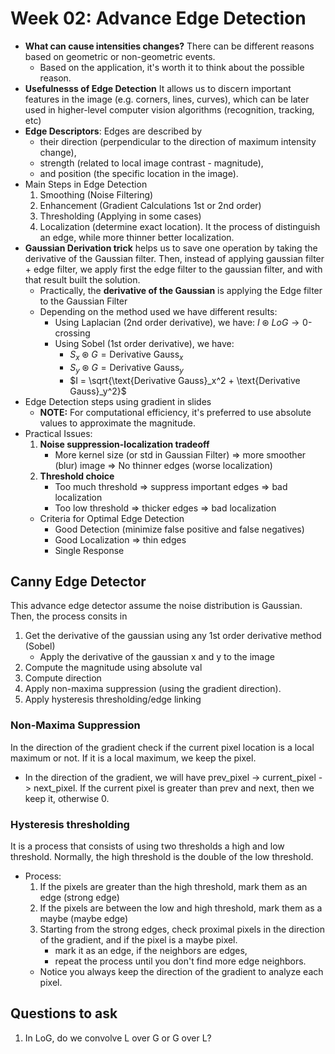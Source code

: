 # Week 02: Advance Edge Detection

- **What can cause intensities changes?** There can be different reasons based on geometric or non-geometric events.
    - Based on the application, it's worth it to think about the possible reason.
- **Usefulnesss of Edge Detection** It allows us to discern important features in the image (e.g. corners, lines, curves), which can be later used in higher-level computer vision algorithms (recognition, tracking, etc)
- **Edge Descriptors**: Edges are described by 
    - their direction (perpendicular to the direction of maximum intensity change), 
    - strength (related to local image contrast - magnitude), 
    - and position (the specific location in the image).
- Main Steps in Edge Detection
    1. Smoothing (Noise Filtering)
    2. Enhancement (Gradient Calculations 1st or 2nd order)
    3. Thresholding (Applying in some cases)
    4. Localization (determine exact location). It the process of distinguish an edge, while more thinner better localization.
- **Gaussian Derivation trick** helps us to save one operation by taking the derivative of the Gaussian filter. Then, instead of applying gaussian filter + edge filter, we apply first the edge filter to the gaussian filter, and with that result built the solution.
    - Practically, the **derivative of the Gaussian** is applying the Edge filter to the Gaussian Filter
    - Depending on the method used we have different results:
        - Using Laplacian (2nd order derivative), we have: $I \circledast LoG \rightarrow \text{0-crossing}$
        - Using Sobel (1st order derivative), we have:
            - $S_x \circledast G = \text{Derivative Gauss}_x$
            - $S_y \circledast G = \text{Derivative Gauss}_y$
            - $I = \sqrt{\text{Derivative Gauss}_x^2 + \text{Derivative Gauss}_y^2}$
- Edge Detection steps using gradient in slides
    - **NOTE:** For computational efficiency, it's preferred to use absolute values to approximate the magnitude.
- Practical Issues:
    1. **Noise suppression-localization tradeoff**
        - More kernel size (or std in Gaussian Filter) => more smoother (blur) image => No thinner edges (worse localization)
    2. **Threshold choice**
        - Too much threshold => suppress important edges => bad localization
        - Too low threshold => thicker edges => bad localization
    - Criteria for Optimal Edge Detection
        - Good Detection (minimize false positive and false negatives)
        - Good Localization => thin edges
        - Single Response

## Canny Edge Detector
This advance edge detector assume the noise distribution is Gaussian. Then, the process consits in
1. Get the derivative of the gaussian using any 1st order derivative method (Sobel)
    - Apply the derivative of the gaussian x and y to the image
2. Compute the magnitude using absolute val
3. Compute direction 
4. Apply non-maxima suppression (using the gradient direction).
5. Apply hysteresis thresholding/edge linking

### Non-Maxima Suppression
In the direction of the gradient check if the current pixel location is a local maximum or not. If it is a local maximum, we keep the pixel.
- In the direction of the gradient, we will have prev_pixel -> current_pixel -> next_pixel. If the current pixel is greater than prev and next, then we keep it, otherwise 0.

### Hysteresis thresholding
It is a process that consists of using two thresholds a high and low threshold. Normally, the high threshold is the double of the low threshold.

- Process: 
    1. If the pixels are greater than the high threshold, mark them as an edge (strong edge)
    2. If the pixels are between the low and high threshold, mark them as a maybe (maybe edge)
    3. Starting from the strong edges, check proximal pixels in the direction of the gradient, and if the pixel is a maybe pixel.
        - mark it as an edge, if the neighbors are edges,
        - repeat the process until you don't find more edge neighbors.
    - Notice you always keep the direction of the gradient to analyze each pixel.

## Questions to ask

1. In LoG, do we convolve L over G or G over L?